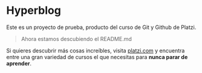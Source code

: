 # Hyperblog

Este es un proyecto de prueba, producto del curso de Git y Github de Platzi.

> Ahora estamos descubiendo el README.md

Si quieres descubrir más cosas increíbles, visita [platzi.com](https://platzi.com "platzi.com") y encuentra entre una gran variedad de cursos el que necesitas para **nunca parar de aprender**.